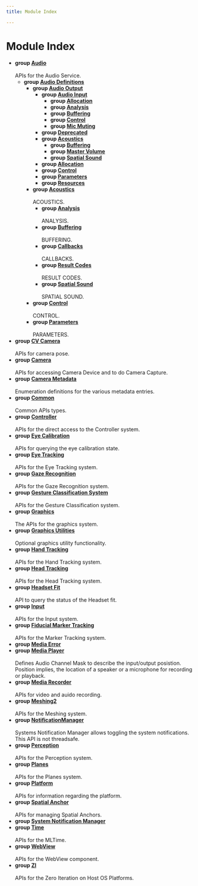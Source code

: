 ```yaml
---
title: Module Index

---
```


# Module Index




* **group [Audio](/api-ref/api/Modules/group___audio/group___audio.md)** <br></br>APIs for the Audio Service. 
    * **group [Audio Definitions](/api-ref/api/Modules/group___audio/group___audio_defs/group___audio_defs.md)** 
        * **group [Audio Output](/api-ref/api/Modules/group___audio/group___audio_defs/group___audio_output/group___audio_output.md)** 
            * **group [Audio Input](/api-ref/api/Modules/group___audio/group___audio_defs/group___audio_output/group___audio_input/group___audio_input.md)** 
                * **group [Allocation](/api-ref/api/Modules/group___audio/group___audio_defs/group___audio_output/group___audio_input/group___input_allocation.md)** 
                * **group [Analysis](/api-ref/api/Modules/group___audio/group___audio_defs/group___audio_output/group___audio_input/group___input_analysis.md)** 
                * **group [Buffering](/api-ref/api/Modules/group___audio/group___audio_defs/group___audio_output/group___audio_input/group___input_buffering.md)** 
                * **group [Control](/api-ref/api/Modules/group___audio/group___audio_defs/group___audio_output/group___audio_input/group___input_control.md)** 
                * **group [Mic Muting](/api-ref/api/Modules/group___audio/group___audio_defs/group___audio_output/group___audio_input/group___input_mic_muting.md)** 
            * **group [Deprecated](/api-ref/api/Modules/group___audio/group___audio_defs/group___audio_output/group___deprecated.md)** 
            * **group [Acoustics](/api-ref/api/Modules/group___audio/group___audio_defs/group___audio_output/group___output_acoustics/group___output_acoustics.md)** 
                * **group [Buffering](/api-ref/api/Modules/group___audio/group___audio_defs/group___audio_output/group___output_acoustics/group___output_buffering.md)** 
                * **group [Master Volume](/api-ref/api/Modules/group___audio/group___audio_defs/group___audio_output/group___output_acoustics/group___output_master_volume.md)** 
                * **group [Spatial Sound](/api-ref/api/Modules/group___audio/group___audio_defs/group___audio_output/group___output_acoustics/group___output_spatial_sound.md)** 
            * **group [Allocation](/api-ref/api/Modules/group___audio/group___audio_defs/group___audio_output/group___output_allocation.md)** 
            * **group [Control](/api-ref/api/Modules/group___audio/group___audio_defs/group___audio_output/group___output_control.md)** 
            * **group [Parameters](/api-ref/api/Modules/group___audio/group___audio_defs/group___audio_output/group___output_parameters.md)** 
            * **group [Resources](/api-ref/api/Modules/group___audio/group___audio_defs/group___audio_output/group___output_resources.md)** 
        * **group [Acoustics](/api-ref/api/Modules/group___audio/group___audio_defs/group___def_acoustics/group___def_acoustics.md)** <br></br>ACOUSTICS. 
            * **group [Analysis](/api-ref/api/Modules/group___audio/group___audio_defs/group___def_acoustics/group___def_analysis.md)** <br></br>ANALYSIS. 
            * **group [Buffering](/api-ref/api/Modules/group___audio/group___audio_defs/group___def_acoustics/group___def_buffering.md)** <br></br>BUFFERING. 
            * **group [Callbacks](/api-ref/api/Modules/group___audio/group___audio_defs/group___def_acoustics/group___def_callbacks.md)** <br></br>CALLBACKS. 
            * **group [Result Codes](/api-ref/api/Modules/group___audio/group___audio_defs/group___def_acoustics/group___def_result_codes.md)** <br></br>RESULT CODES. 
            * **group [Spatial Sound](/api-ref/api/Modules/group___audio/group___audio_defs/group___def_acoustics/group___def_spatial_sound.md)** <br></br>SPATIAL SOUND. 
        * **group [Control](/api-ref/api/Modules/group___audio/group___audio_defs/group___def_control.md)** <br></br>CONTROL. 
        * **group [Parameters](/api-ref/api/Modules/group___audio/group___audio_defs/group___def_parameters.md)** <br></br>PARAMETERS. 
* **group [CV Camera](/api-ref/api/Modules/group___c_v_camera/group___c_v_camera.md)** <br></br>APIs for camera pose. 
* **group [Camera](/api-ref/api/Modules/group___camera/group___camera.md)** <br></br>APIs for accessing Camera Device and to do Camera Capture. 
* **group [Camera Metadata](/api-ref/api/Modules/group___camera_metadata/group___camera_metadata.md)** <br></br>Enumeration definitions for the various metadata entries. 
* **group [Common](/api-ref/api/Modules/group___common/group___common.md)** <br></br>Common APIs types. 
* **group [Controller](/api-ref/api/Modules/group___controller/group___controller.md)** <br></br>APIs for the direct access to the Controller system. 
* **group [Eye Calibration](/api-ref/api/Modules/group___eye_calibration/group___eye_calibration.md)** <br></br>APIs for querying the eye calibration state. 
* **group [Eye Tracking](/api-ref/api/Modules/group___eye_tracking/group___eye_tracking.md)** <br></br>APIs for the Eye Tracking system. 
* **group [Gaze Recognition](/api-ref/api/Modules/group___gaze_recognition/group___gaze_recognition.md)** <br></br>APIs for the Gaze Recognition system. 
* **group [Gesture Classification System](/api-ref/api/Modules/group___gesture_classification/group___gesture_classification.md)** <br></br>APIs for the Gesture Classification system. 
* **group [Graphics](/api-ref/api/Modules/group___graphics/group___graphics.md)** <br></br>The APIs for the graphics system. 
* **group [Graphics Utilities](/api-ref/api/Modules/group___graphics_utilities/group___graphics_utilities.md)** <br></br>Optional graphics utility functionality. 
* **group [Hand Tracking](/api-ref/api/Modules/group___hand_tracking/group___hand_tracking.md)** <br></br>APIs for the Hand Tracking system. 
* **group [Head Tracking](/api-ref/api/Modules/group___head_tracking/group___head_tracking.md)** <br></br>APIs for the Head Tracking system. 
* **group [Headset Fit](/api-ref/api/Modules/group___headset_fit/group___headset_fit.md)** <br></br>API to query the status of the Headset fit. 
* **group [Input](/api-ref/api/Modules/group___input/group___input.md)** <br></br>APIs for the Input system. 
* **group [Fiducial Marker Tracking](/api-ref/api/Modules/group___marker_tracking/group___marker_tracking.md)** <br></br>APIs for the Marker Tracking system. 
* **group [Media Error](/api-ref/api/Modules/group___media_error/group___media_error.md)** 
* **group [Media Player](/api-ref/api/Modules/group___media_player/group___media_player.md)** <br></br>Defines Audio Channel Mask to describe the input/output posistion. Position implies, the location of a speaker or a microphone for recording or playback. 
* **group [Media Recorder](/api-ref/api/Modules/group___media_recorder/group___media_recorder.md)** <br></br>APIs for video and auido recording. 
* **group [Meshing2](/api-ref/api/Modules/group___meshing2/group___meshing2.md)** <br></br>APIs for the Meshing system. 
* **group [NotificationManager](/api-ref/api/Modules/group___notification_manager/group___notification_manager.md)** <br></br>Systems Notification Manager allows toggling the system notifications. This API is not threadsafe. 
* **group [Perception](/api-ref/api/Modules/group___perception/group___perception.md)** <br></br>APIs for the Perception system. 
* **group [Planes](/api-ref/api/Modules/group___planes/group___planes.md)** <br></br>APIs for the Planes system. 
* **group [Platform](/api-ref/api/Modules/group___platform/group___platform.md)** <br></br>APIs for information regarding the platform. 
* **group [Spatial Anchor](/api-ref/api/Modules/group___spatial_anchor/group___spatial_anchor.md)** <br></br>APIs for managing Spatial Anchors. 
* **group [System Notification Manager](/api-ref/api/Modules/group___system_notification_manager/group___system_notification_manager.md)** 
* **group [Time](/api-ref/api/Modules/group___time/group___time.md)** <br></br>APIs for the MLTime. 
* **group [WebView](/api-ref/api/Modules/group___web_view/group___web_view.md)** <br></br>APIs for the WebView component. 
* **group [ZI](/api-ref/api/Modules/group___z_i/group___z_i.md)** <br></br>APIs for the Zero Iteration on Host OS Platforms. 




